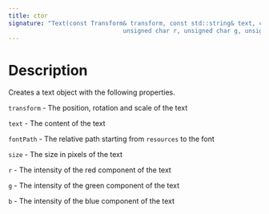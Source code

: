 ```yaml
---
title: ctor
signature: "Text(const Transform& transform, const std::string& text, const std::string& fontPath, int size,
                                unsigned char r, unsigned char g, unsigned char b, const std::string& name);"
---
```



# Description
Creates a text object with the following properties.

`transform` - The position, rotation and scale of the text

`text` - The content of the text

`fontPath` - The relative path starting from `resources` to the font

`size` - The size in pixels of the text

`r` - The intensity of the red component of the text

`g` - The intensity of the green component of the text

`b` - The intensity of the blue component of the text

